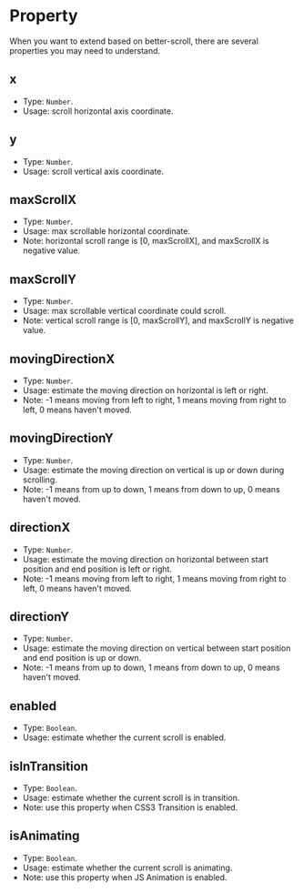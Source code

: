 # Property

When you want to extend based on better-scroll, there are several properties you may need to understand.

## x
  - Type: `Number`.
  - Usage: scroll horizontal axis coordinate.

## y
  - Type: `Number`.
  - Usage: scroll vertical axis coordinate.

## maxScrollX
  - Type: `Number`.
  - Usage: max scrollable horizontal coordinate.
  - Note: horizontal scroll range is [0, maxScrollX], and maxScrollX is negative value.

## maxScrollY
  - Type: `Number`.
  - Usage: max scrollable vertical coordinate could scroll.
  - Note: vertical scroll range is [0, maxScrollY], and maxScrollY is negative value.

## movingDirectionX
  - Type: `Number`.
  - Usage: estimate the moving direction on horizontal is left or right.
  - Note: -1 means moving from left to right, 1 means moving from right to left, 0 means haven't moved.

## movingDirectionY
  - Type: `Number`.
  - Usage: estimate the moving direction on vertical is up or down during scrolling.
  - Note: -1 means from up to down, 1 means from down to up, 0 means haven't moved.

## directionX
  - Type: `Number`.
  - Usage: estimate the moving direction on horizontal between start position and end position is left or right.
  - Note: -1 means moving from left to right, 1 means moving from right to left, 0 means haven't moved.

## directionY
  - Type: `Number`.
  - Usage: estimate the moving direction on vertical between start position and end position is up or down.
  - Note: -1 means from up to down, 1 means from down to up, 0 means haven't moved.

## enabled
  - Type: `Boolean`.
  - Usage: estimate whether the current scroll is enabled.

## isInTransition
  - Type: `Boolean`.
  - Usage: estimate whether the current scroll is in transition.
  - Note: use this property when CSS3 Transition is enabled.

## isAnimating
   - Type: `Boolean`.
   - Usage: estimate whether the current scroll is animating.
   - Note: use this property when JS Animation is enabled.
